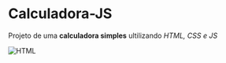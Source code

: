 # Calculadora-JS
 Projeto de uma **calculadora simples** ultilizando *HTML, CSS e JS*

![HTML](https://user-images.githubusercontent.com/86489781/160394624-86425d26-96a6-42f6-b24f-30be83122b5a.png)
